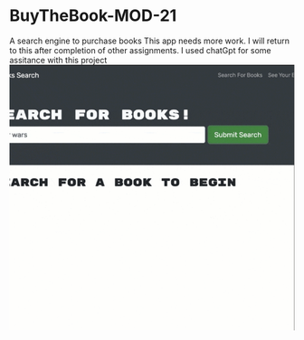 # BuyTheBook-MOD-21
A search engine to purchase books
This app needs more work. I will return to this after completion of other assignments.
I used chatGpt for some assitance with this project
![A picture of a book search engine](<Screenshot 2023-10-31 204712.png>)
